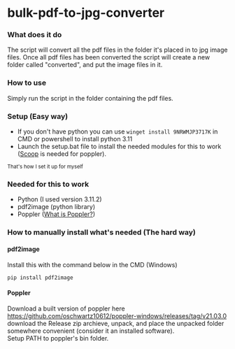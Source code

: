 # bulk-pdf-to-jpg-converter

<h3>What does it do</h3>
The script will convert all the pdf files in the folder it's placed in to jpg image files. Once all pdf files has been converted the script will create a new folder called "converted", and put the image files in it.

<h3>How to use</h3>
Simply run the script in the folder containing the pdf files.<br>

<h3>Setup (Easy way)</h3>

- If you don't have python you can use `winget install 9NRWMJP3717K` in CMD or powershell to install python 3.11
- Launch the setup.bat file to install the needed modules for this to work (<a target="_blank" href="https://scoop.sh/" >Scoop</a> is needed for poppler).

<sub>That's how I set it up for myself</sub>

<h3>Needed for this to work</h3>

- Python (I used version 3.11.2)
- pdf2image (python library)
- Poppler (<a target="_blank" href="https://poppler.freedesktop.org/" >What is Poppler?</a>)


<h3>How to manually install what's needed (The hard way)</h3>
<h4>pdf2image</h4>Install this with the command below in the CMD (Windows)

```pip install pdf2image```
<br>
<h4>Poppler</h4>
Download a built version of poppler here <a target="_blank" href="https://github.com/oschwartz10612/poppler-windows/releases/tag/v21.03.0" >https://github.com/oschwartz10612/poppler-windows/releases/tag/v21.03.0</a> download the Release zip archieve, unpack, and place the unpacked folder somewhere convenient (consider it an installed software).<br>
Setup PATH to poppler's bin folder.






